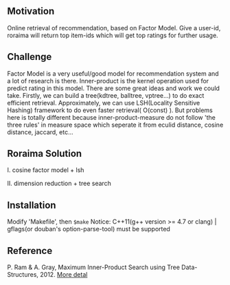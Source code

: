 Motivation
----------
Online retrieval of recommendation, based on Factor Model.
Give a user-id, roraima will return top item-ids which will get top ratings for further usage.

Challenge
---------
Factor Model is a very useful/good model for recommendation system and a lot of research is there. Inner-product is the kernel operation used for predict rating in this model.
There are some great ideas and work we could take. Firstly, we can build a tree(kdtree, balltree, vptree...) to do exact efficient retrieval. Approximately, we can use LSH(Locality Sensitive Hashing) framework to do even faster retrieval( O(const) ).
But problems here is totally different because inner-product-measure do not follow 'the three rules' in measure space which seperate it from eculid distance, cosine distance, jaccard, etc...

Roraima Solution
----------------
I. cosine factor model + lsh

II. dimension reduction + tree search

Installation
------------
Modify 'Makefile', then ```$make```
Notice: C++11(g++ version >= 4.7 or clang) | gflags(or douban's option-parse-tool) must be supported


Reference
---------
P. Ram & A. Gray, Maximum Inner-Product Search using Tree Data-Structures, 2012.
[More detal](http://www.cc.gatech.edu/~pram/projs/IPSS.html)
